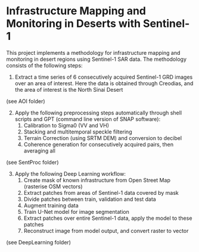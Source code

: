 # Infrastructure Mapping and Monitoring in Deserts with Sentinel-1
This project implements a methodology for infrastructure mapping and monitoring in desert regions using Sentinel-1 SAR data. The methodology consists of the following steps:

1) Extract a time series of 6 consecutively acquired Sentinel-1 GRD images over an area of interest. Here the data is obtained through Creodias, and the area of interest is the North Sinai Desert 

(see AOI folder)

2) Apply the following preprocessing steps automatically through shell scripts and GPT (command line version of SNAP software):
   1) Calibration to Sigma0 (VV and VH)
   2) Stacking and multitemporal speckle filtering
   3) Terrain Correction (using SRTM DEM) and conversion to decibel
   4) Coherence generation for consecutively acquired pairs, then averaging all

(see SentProc folder)
   
3) Apply the following Deep Learning workflow:
   1) Create mask of known infrastructure from Open Street Map (rasterise OSM vectors)
   2) Extract patches from areas of Sentinel-1 data covered by mask
   3) Divide patches between train, validation and test data
   3) Augment training data
   4) Train U-Net model for image segmentation
   5) Extract patches over entire Sentinel-1 data, apply the model to these patches
   6) Reconstruct image from model output, and convert raster to vector

(see DeepLearning folder)
